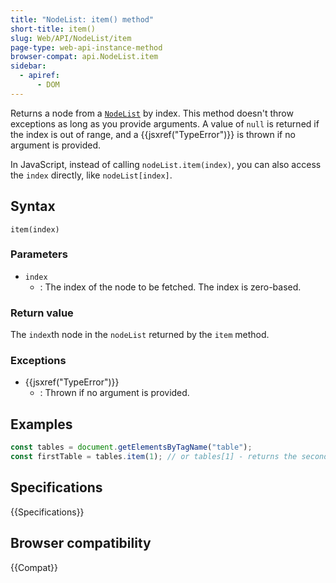 ```yaml
---
title: "NodeList: item() method"
short-title: item()
slug: Web/API/NodeList/item
page-type: web-api-instance-method
browser-compat: api.NodeList.item
sidebar:
  - apiref:
      - DOM
---
```


Returns a node from a [`NodeList`](/en-US/docs/Web/API/NodeList) by index. This method
doesn't throw exceptions as long as you provide arguments. A value of `null`
is returned if the index is out of range, and a {{jsxref("TypeError")}} is thrown if no
argument is provided.

In JavaScript, instead of calling `nodeList.item(index)`, you can also access the `index` directly, like `nodeList[index]`.

## Syntax

```js-nolint
item(index)
```

### Parameters

- `index`
  - : The index of the node to be fetched. The index is zero-based.

### Return value

The `index`th node in the `nodeList` returned by the `item` method.

### Exceptions

- {{jsxref("TypeError")}}
  - : Thrown if no argument is provided.

## Examples

```js
const tables = document.getElementsByTagName("table");
const firstTable = tables.item(1); // or tables[1] - returns the second table in the DOM
```

## Specifications

{{Specifications}}

## Browser compatibility

{{Compat}}
